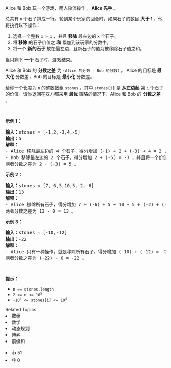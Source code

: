 <p>Alice 和 Bob 玩一个游戏，两人轮流操作， <strong>Alice 先手</strong>&nbsp;。</p>

<p>总共有&nbsp;<code>n</code>&nbsp;个石子排成一行。轮到某个玩家的回合时，如果石子的数目 <strong>大于 1</strong>&nbsp;，他将执行以下操作：</p>

<ol> 
 <li>选择一个整数&nbsp;<code>x &gt; 1</code>&nbsp;，并且 <strong>移除</strong>&nbsp;最左边的&nbsp;<code>x</code>&nbsp;个石子。</li> 
 <li>将<strong>&nbsp;移除</strong>&nbsp;的石子价值之 <strong>和</strong>&nbsp;累加到该玩家的分数中。</li> 
 <li>将一个 <strong>新的石子</strong>&nbsp;放在最左边，且新石子的值为被移除石子值之和。</li> 
</ol>

<p>当只剩下 <strong>一个</strong>&nbsp;石子时，游戏结束。</p>

<p>Alice 和 Bob 的 <strong>分数之差</strong>&nbsp;为&nbsp;<code>(Alice 的分数&nbsp;- Bob 的分数)</code>&nbsp;。&nbsp;Alice 的目标是<strong>&nbsp;最大化</strong>&nbsp;分数差，Bob 的目标是 <strong>最小化</strong>&nbsp;分数差。</p>

<p>给你一个长度为 <code>n</code>&nbsp;的整数数组&nbsp;<code>stones</code>&nbsp;，其中&nbsp;<code>stones[i]</code>&nbsp;是 <strong>从左边起</strong>&nbsp;第&nbsp;<code>i</code>&nbsp;个石子的价值。请你返回在双方都采用 <strong>最优</strong> 策略的情况下，Alice 和 Bob 的 <strong>分数之差</strong> 。</p>

<p>&nbsp;</p>

<p><strong>示例 1：</strong></p>

<pre><b>输入：</b>stones = [-1,2,-3,4,-5]
<b>输出：</b>5
<strong>解释：</strong>
- Alice 移除最左边的 4 个石子，得分增加 (-1) + 2 + (-3) + 4 = 2 ，并且将一个价值为 2 的石子放在最左边。stones = [2,-5] 。
- Bob 移除最左边的 2 个石子，得分增加 2 + (-5) = -3 ，并且将一个价值为 -3 的石子放在最左边。stones = [-3] 。
两者分数之差为 2 - (-3) = 5 。
</pre>

<p><strong>示例 2：</strong></p>

<pre><b>输入：</b>stones = [7,-6,5,10,5,-2,-6]
<b>输出：</b>13
<b>解释：</b>
- Alice 移除所有石子，得分增加 7 + (-6) + 5 + 10 + 5 + (-2) + (-6) = 13 ，并且将一个价值为 13 的石子放在最左边。stones = [13] 。
两者分数之差为 13 - 0 = 13 。
</pre>

<p><strong>示例 3：</strong></p>

<pre><b>输入：</b>stones = [-10,-12]
<b>输出：</b>-22
<strong>解释：</strong>
- Alice 只有一种操作，就是移除所有石子。得分增加 (-10) + (-12) = -22 ，并且将一个价值为 -22 的石子放在最左边。stones = [-22] 。
两者分数之差为 (-22) - 0 = -22 。
</pre>

<p>&nbsp;</p>

<p><strong>提示：</strong></p>

<ul> 
 <li><code>n == stones.length</code></li> 
 <li><code>2 &lt;= n &lt;= 10<sup>5</sup></code></li> 
 <li><code>-10<sup>4</sup> &lt;= stones[i] &lt;= 10<sup>4</sup></code></li> 
</ul>

<div><div>Related Topics</div><div><li>数组</li><li>数学</li><li>动态规划</li><li>博弈</li><li>前缀和</li></div></div><br><div><li>👍 51</li><li>👎 0</li></div>